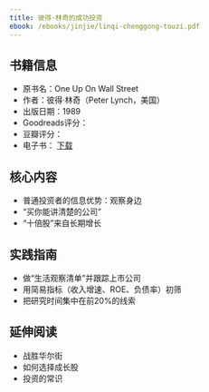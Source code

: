 ```yaml
---
title: 彼得·林奇的成功投资
ebook: /ebooks/jinjie/linqi-chenggong-touzi.pdf
---
```

## 书籍信息
- 原书名：One Up On Wall Street
- 作者：彼得·林奇（Peter Lynch，美国）
- 出版日期：1989
- Goodreads评分：
- 豆瓣评分：
- 电子书： [下载](/ebooks/jinjie/linqi-chenggong-touzi.pdf)

## 核心内容
- 普通投资者的信息优势：观察身边
- “买你能讲清楚的公司”
- “十倍股”来自长期增长

## 实践指南
- 做“生活观察清单”并跟踪上市公司
- 用简易指标（收入增速、ROE、负债率）初筛
- 把研究时间集中在前20%的线索

## 延伸阅读
- 战胜华尔街
- 如何选择成长股
- 投资的常识
